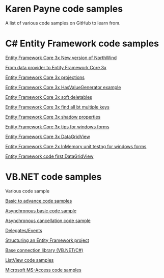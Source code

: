 # Karen Payne code samples
A list of various code samples on GitHub to learn from.

# C# Entity Framework code samples


[Entity Framework Core 3x New version of NorthWind](https://github.com/karenpayneoregon/NorthWind-2020)

[From data provider to Entity Framework Core 3x](https://github.com/karenpayneoregon/conventional-to-efcore-3)

[Entity Framework Core 3x projections](https://github.com/karenpayneoregon/ef-core-projections)

[Entity Framework Core 3x HasValueGenerator example](https://github.com/karenpayneoregon/ef-core-HasValueGenerator-1)

[Entity Framework Core 3x soft deletables](https://github.com/karenpayneoregon/ef-core-soft-delete)

[Entity Framework Core 3x find all bt multiple keys](https://github.com/karenpayneoregon/ef-core-findall-cs)

[Entity Framework Core 3x shadow properties](https://github.com/karenpayneoregon/efcore-shadow-properties)

[Entity Framework Core 3x tips for windows forms](https://github.com/karenpayneoregon/entity-framework-core-tips-cs)

[Entity Framework Core 3x DataGridView](https://github.com/karenpayneoregon/EntityFrameworkCodeFirstDataGridView1)

[Entity Framework Core 2x InMemory unit testng for windows forms](https://github.com/karenpayneoregon/EntityFrameworkCoreInMemoryTesting)

[Entity Framework code first DataGridView](https://github.com/karenpayneoregon/EntityFrameworkCodeFirstDataGridView1)


# VB.NET code samples
Various code sample

[Basic to advance code samples](https://github.com/karenpayneoregon/visual-basic-getting-started)

[Asynchronous basic code sample](https://github.com/karenpayneoregon/async-basics-vb)

[Asynchronous cancellation code sample](https://github.com/karenpayneoregon/async-cancellation-winforms)

[Delegates/Events](https://github.com/karenpayneoregon/CallbacksVisualBasic)

[Structuring an Entity Framework project](https://github.com/karenpayneoregon/EntityFrameworkSolutionStructureWindowsForms_VisualBasic)

[Base connection library (VB.NET/C#)](https://github.com/karenpayneoregon/BaseConnectionsVisualBasicNet)

[ListView code samples](https://github.com/karenpayneoregon/ListViewWindowsFormsVisualBasic)

[Microsoft MS-Access code samples](https://github.com/karenpayneoregon/WorkingWithAccessDatabases)




